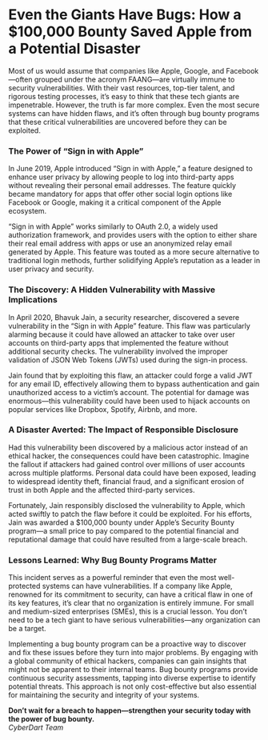 # Even the Giants Have Bugs: How a $100,000 Bounty Saved Apple from a Potential Disaster

Most of us would assume that companies like Apple, Google, and Facebook—often grouped under the acronym FAANG—are virtually immune to security vulnerabilities. With their vast resources, top-tier talent, and rigorous testing processes, it’s easy to think that these tech giants are impenetrable. However, the truth is far more complex. Even the most secure systems can have hidden flaws, and it’s often through bug bounty programs that these critical vulnerabilities are uncovered before they can be exploited.

### The Power of “Sign in with Apple”

In June 2019, Apple introduced “Sign in with Apple,” a feature designed to enhance user privacy by allowing people to log into third-party apps without revealing their personal email addresses. The feature quickly became mandatory for apps that offer other social login options like Facebook or Google, making it a critical component of the Apple ecosystem. 

“Sign in with Apple” works similarly to OAuth 2.0, a widely used authorization framework, and provides users with the option to either share their real email address with apps or use an anonymized relay email generated by Apple. This feature was touted as a more secure alternative to traditional login methods, further solidifying Apple’s reputation as a leader in user privacy and security.

### The Discovery: A Hidden Vulnerability with Massive Implications

In April 2020, Bhavuk Jain, a security researcher, discovered a severe vulnerability in the “Sign in with Apple” feature. This flaw was particularly alarming because it could have allowed an attacker to take over user accounts on third-party apps that implemented the feature without additional security checks. The vulnerability involved the improper validation of JSON Web Tokens (JWTs) used during the sign-in process.

Jain found that by exploiting this flaw, an attacker could forge a valid JWT for any email ID, effectively allowing them to bypass authentication and gain unauthorized access to a victim’s account. The potential for damage was enormous—this vulnerability could have been used to hijack accounts on popular services like Dropbox, Spotify, Airbnb, and more.

### A Disaster Averted: The Impact of Responsible Disclosure

Had this vulnerability been discovered by a malicious actor instead of an ethical hacker, the consequences could have been catastrophic. Imagine the fallout if attackers had gained control over millions of user accounts across multiple platforms. Personal data could have been exposed, leading to widespread identity theft, financial fraud, and a significant erosion of trust in both Apple and the affected third-party services.

Fortunately, Jain responsibly disclosed the vulnerability to Apple, which acted swiftly to patch the flaw before it could be exploited. For his efforts, Jain was awarded a $100,000 bounty under Apple’s Security Bounty program—a small price to pay compared to the potential financial and reputational damage that could have resulted from a large-scale breach.

### Lessons Learned: Why Bug Bounty Programs Matter

This incident serves as a powerful reminder that even the most well-protected systems can have vulnerabilities. If a company like Apple, renowned for its commitment to security, can have a critical flaw in one of its key features, it’s clear that no organization is entirely immune. For small and medium-sized enterprises (SMEs), this is a crucial lesson. You don’t need to be a tech giant to have serious vulnerabilities—any organization can be a target.

Implementing a bug bounty program can be a proactive way to discover and fix these issues before they turn into major problems. By engaging with a global community of ethical hackers, companies can gain insights that might not be apparent to their internal teams. Bug bounty programs provide continuous security assessments, tapping into diverse expertise to identify potential threats. This approach is not only cost-effective but also essential for maintaining the security and integrity of your systems.

**Don’t wait for a breach to happen—strengthen your security today with the power of bug bounty.**  
*CyberDart Team*

